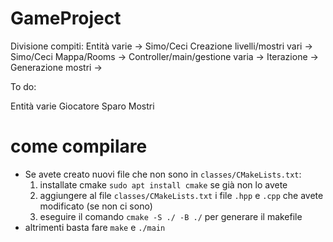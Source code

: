 # GameProject

Divisione compiti:
Entità varie -> Simo/Ceci
Creazione livelli/mostri vari -> Simo/Ceci
Mappa/Rooms -> 
Controller/main/gestione varia -> 
Iterazione ->
Generazione mostri ->

To do:

Entità varie
Giocatore
Sparo
Mostri

# come compilare
- Se avete creato nuovi file che non sono in `classes/CMakeLists.txt`: 
    1. installate cmake `sudo apt install cmake` se già non lo avete
    2. aggiungere al file `classes/CMakeLists.txt` i file `.hpp` e `.cpp` che avete modificato (se non ci sono)
    3. eseguire il comando `cmake -S ./ -B ./` per generare il makefile
- altrimenti basta fare `make` e `./main`